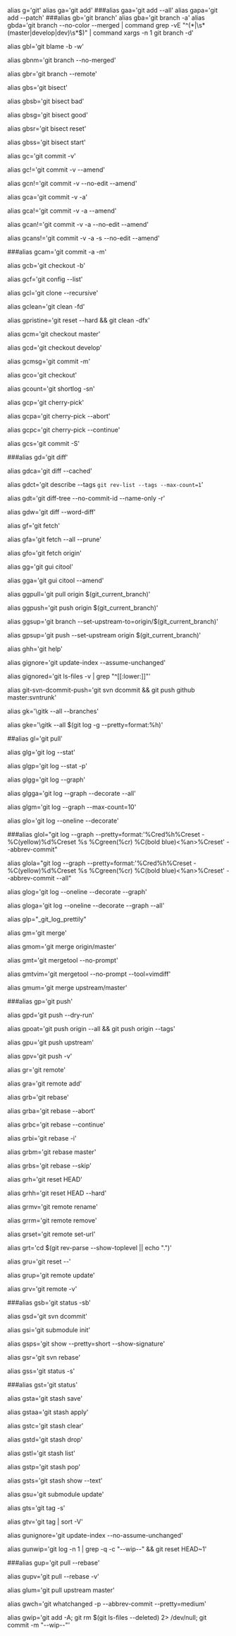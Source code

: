 alias g='git'
alias ga='git add'
###alias gaa='git add --all'
alias gapa='git add --patch'
###alias gb='git branch'
alias gba='git branch -a'
alias gbda='git branch --no-color --merged | command grep -vE "^(\*|\s*(master|develop|dev)\s*$)" | command xargs -n 1 git branch -d'

alias gbl='git blame -b -w'

alias gbnm='git branch --no-merged'

alias gbr='git branch --remote'

alias gbs='git bisect'

alias gbsb='git bisect bad'

alias gbsg='git bisect good'

alias gbsr='git bisect reset'

alias gbss='git bisect start'

alias gc='git commit -v'

alias gc!='git commit -v --amend'

alias gcn!='git commit -v --no-edit --amend'

alias gca='git commit -v -a'

alias gca!='git commit -v -a --amend'

alias gcan!='git commit -v -a --no-edit --amend'

alias gcans!='git commit -v -a -s --no-edit --amend'

###alias gcam='git commit -a -m'

alias gcb='git checkout -b'

alias gcf='git config --list'

alias gcl='git clone --recursive'

alias gclean='git clean -fd'

alias gpristine='git reset --hard && git clean -dfx'

alias gcm='git checkout master'

alias gcd='git checkout develop'

alias gcmsg='git commit -m'

alias gco='git checkout'

alias gcount='git shortlog -sn'

alias gcp='git cherry-pick'

alias gcpa='git cherry-pick --abort'

alias gcpc='git cherry-pick --continue'

alias gcs='git commit -S'

###alias gd='git diff'

alias gdca='git diff --cached'

alias gdct='git describe --tags `git rev-list --tags --max-count=1`'

alias gdt='git diff-tree --no-commit-id --name-only -r'

alias gdw='git diff --word-diff'

alias gf='git fetch'

alias gfa='git fetch --all --prune'

alias gfo='git fetch origin'

alias gg='git gui citool'

alias gga='git gui citool --amend'

alias ggpull='git pull origin $(git_current_branch)'

alias ggpush='git push origin $(git_current_branch)'

alias ggsup='git branch --set-upstream-to=origin/$(git_current_branch)'

alias gpsup='git push --set-upstream origin $(git_current_branch)'

alias ghh='git help'

alias gignore='git update-index --assume-unchanged'

alias gignored='git ls-files -v | grep "^[[:lower:]]"'

alias git-svn-dcommit-push='git svn dcommit && git push github master:svntrunk'

alias gk='\gitk --all --branches'

alias gke='\gitk --all $(git log -g --pretty=format:%h)'

##alias gl='git pull'

alias glg='git log --stat'

alias glgp='git log --stat -p'

alias glgg='git log --graph'

alias glgga='git log --graph --decorate --all'

alias glgm='git log --graph --max-count=10'

alias glo='git log --oneline --decorate'

###alias glol="git log --graph --pretty=format:'%Cred%h%Creset -%C(yellow)%d%Creset %s %Cgreen(%cr) %C(bold blue)<%an>%Creset' --abbrev-commit"

alias glola="git log --graph --pretty=format:'%Cred%h%Creset -%C(yellow)%d%Creset %s %Cgreen(%cr) %C(bold blue)<%an>%Creset' --abbrev-commit --all"

alias glog='git log --oneline --decorate --graph'

alias gloga='git log --oneline --decorate --graph --all'

alias glp="_git_log_prettily"

alias gm='git merge'

alias gmom='git merge origin/master'

alias gmt='git mergetool --no-prompt'

alias gmtvim='git mergetool --no-prompt --tool=vimdiff'

alias gmum='git merge upstream/master'

###alias gp='git push'

alias gpd='git push --dry-run'

alias gpoat='git push origin --all && git push origin --tags'

alias gpu='git push upstream'

alias gpv='git push -v'

alias gr='git remote'

alias gra='git remote add'

alias grb='git rebase'

alias grba='git rebase --abort'

alias grbc='git rebase --continue'

alias grbi='git rebase -i'

alias grbm='git rebase master'

alias grbs='git rebase --skip'

alias grh='git reset HEAD'

alias grhh='git reset HEAD --hard'

alias grmv='git remote rename'

alias grrm='git remote remove'

alias grset='git remote set-url'

alias grt='cd $(git rev-parse --show-toplevel || echo ".")'

alias gru='git reset --'

alias grup='git remote update'

alias grv='git remote -v'

###alias gsb='git status -sb'

alias gsd='git svn dcommit'

alias gsi='git submodule init'

alias gsps='git show --pretty=short --show-signature'

alias gsr='git svn rebase'

alias gss='git status -s'

###alias gst='git status'

alias gsta='git stash save'

alias gstaa='git stash apply'

alias gstc='git stash clear'

alias gstd='git stash drop'

alias gstl='git stash list'

alias gstp='git stash pop'

alias gsts='git stash show --text'

alias gsu='git submodule update'

alias gts='git tag -s'

alias gtv='git tag | sort -V'

alias gunignore='git update-index --no-assume-unchanged'

alias gunwip='git log -n 1 | grep -q -c "\-\-wip\-\-" && git reset HEAD~1'

###alias gup='git pull --rebase'

alias gupv='git pull --rebase -v'

alias glum='git pull upstream master'

alias gwch='git whatchanged -p --abbrev-commit --pretty=medium'

alias gwip='git add -A; git rm $(git ls-files --deleted) 2> /dev/null; git commit -m "--wip--"'


